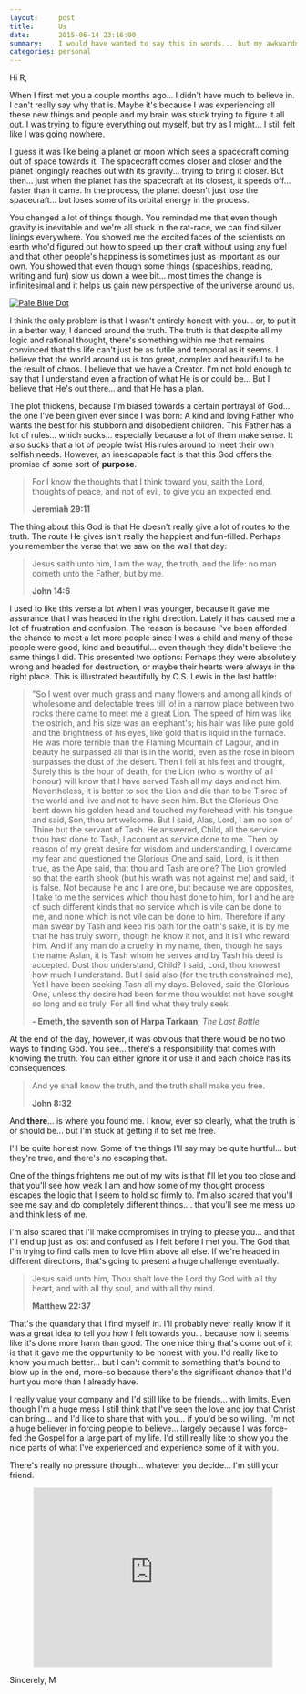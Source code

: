 ```yaml
---
layout:     post
title:      Us
date:       2015-06-14 23:16:00
summary:    I would have wanted to say this in words... but my awkwardness would come in the way.
categories: personal
---
```


Hi R,

When I first met you a couple months ago... I didn't have much to believe in. I can't really say why that is. Maybe it's because I was experiencing all these new things and people and my brain was stuck trying to figure it all out. I was trying to figure everything out myself, but try as I might... I still felt like I was going nowhere.

I guess it was like being a planet or moon which sees a spacecraft coming out of space towards it. The spacecraft comes closer and closer and the planet longingly reaches out with its gravity... trying to bring it closer. But then... just when the planet has the spacecraft at its closest, it speeds off... faster than it came. In the process, the planet doesn't just lose the spacecraft... but loses some of its orbital energy in the process.

You changed a lot of things though. You reminded me that even though gravity is inevitable and we're all stuck in the rat-race, we can find silver linings everywhere. You showed me the excited faces of the scientists on earth who'd figured out how to speed up their craft without using any fuel and that other people's happiness is sometimes just as important as our own. You showed that even though some things (spaceships, reading, writing and fun) slow us down a wee bit... most times the change is infinitesimal and it helps us gain new perspective of the universe around us.

[![Pale Blue Dot](http://thepaperwall.com/wallpapers/quotes_worded/big/big_62bae5eb6afe935c02ad85cd39fdbe716c260e03.png)](http://thepaperwall.com/wallpapers/quotes_worded/big/big_62bae5eb6afe935c02ad85cd39fdbe716c260e03.png)

I think the only problem is that I wasn't entirely honest with you... or, to put it in a better way, I danced around the truth. The truth is that despite all my logic and rational thought, there's something within me that remains convinced that this life can't just be as futile and temporal as it seems. I believe that the world around us is too great, complex and beautiful to be the result of chaos. I believe that we have a Creator. I'm not bold enough to say that I understand even a fraction of what He is or could be... But I believe that He's out there... and that He has a plan.

The plot thickens, because I'm biased towards a certain portrayal of God... the one I've been given ever since I was born: A kind and loving Father who wants the best for his stubborn and disobedient children. This Father has a lot of rules... which sucks... especially because a lot of them make sense. It also sucks that a lot of people twist His rules around to meet their own selfish needs. However, an inescapable fact is that this God offers the promise of some sort of **purpose**.

> For I know the thoughts that I think toward you, saith the Lord, thoughts of peace, and not of evil, to give you an expected end.
>
> **Jeremiah 29:11**

The thing about this God is that He doesn't really give a lot of routes to the truth. The route He gives isn't really the happiest and fun-filled. Perhaps you remember the verse that we saw on the wall that day:

> Jesus saith unto him, I am the way, the truth, and the life: no man cometh unto the Father, but by me.
>
> **John 14:6**

I used to like this verse a lot when I was younger, because it gave me assurance that I was headed in the right direction. Lately it has caused me a lot of frustration and confusion. The reason is because I've been afforded the chance to meet a lot more people since I was a child and many of these people were good, kind and beautiful... even though they didn't believe the same things I did. This presented two options: Perhaps they were absolutely wrong and headed for destruction, or maybe their hearts were always in the right place. This is illustrated beautifully by C.S. Lewis in the last battle:

> "So I went over much grass and many flowers and among all kinds of wholesome and delectable trees till lo! in a narrow place between two rocks there came to meet me a great Lion. The speed of him was like the ostrich, and his size was an elephant's; his hair was like pure gold and the brightness of his eyes, like gold that is liquid in the furnace. He was more terrible than the Flaming Mountain of Lagour, and in beauty he surpassed all that is in the world, even as the rose in bloom surpasses the dust of the desert. Then I fell at his feet and thought, Surely this is the hour of death, for the Lion (who is worthy of all honour) will know that I have served Tash all my days and not him. Nevertheless, it is better to see the Lion and die than to be Tisroc of the world and live and not to have seen him. But the Glorious One bent down his golden head and touched my forehead with his tongue and said, Son, thou art welcome. But I said, Alas, Lord, I am no son of Thine but the servant of Tash. He answered, Child, all the service thou hast done to Tash, I account as service done to me. Then by reason of my great desire for wisdom and understanding, I overcame my fear and questioned the Glorious One and said, Lord, is it then true, as the Ape said, that thou and Tash are one? The Lion growled so that the earth shook (but his wrath was not against me) and said, It is false. Not because he and I are one, but because we are opposites, I take to me the services which thou hast done to him, for I and he are of such different kinds that no service which is vile can be done to me, and none which is not vile can be done to him. Therefore if any man swear by Tash and keep his oath for the oath's sake, it is by me that he has truly sworn, though he know it not, and it is I who reward him. And if any man do a cruelty in my name, then, though he says the name Aslan, it is Tash whom he serves and by Tash his deed is accepted. Dost thou understand, Child? I said, Lord, thou knowest how much I understand. But I said also (for the truth constrained me), Yet I have been seeking Tash all my days. Beloved, said the Glorious One, unless thy desire had been for me thou wouldst not have sought so long and so truly. For all find what they truly seek.
>
> **- Emeth, the seventh son of Harpa Tarkaan**, *The Last Battle*

At the end of the day, however, it was obvious that there would be no two ways to finding God. You see... there's a responsibility that comes with knowing the truth. You can either ignore it or use it and each choice has its consequences.

> And ye shall know the truth, and the truth shall make you free.
>
> **John 8:32**

And **there**... is where you found me. I know, ever so clearly, what the truth is or should be... but I'm stuck at getting it to set me free.

I'll be quite honest now. Some of the things I'll say may be quite hurtful... but they're true, and there's no escaping that.

One of the things frightens me out of my wits is that I'll let you too close and that you'll see how weak I am and how some of my thought process escapes the logic that I seem to hold so firmly to. I'm also scared that you'll see me say and do completely different things.... that you'll see me mess up and think less of me.

I'm also scared that I'll make compromises in trying to please you... and that I'll end up just as lost and confused as I felt before I met you. The God that I'm trying to find calls men to love Him above all else. If we're headed in different directions, that's going to present a huge challenge eventually.

> Jesus said unto him, Thou shalt love the Lord thy God with all thy heart, and with all thy soul, and with all thy mind.
>
> **Matthew 22:37**

That's the quandary that I find myself in. I'll probably never really know if it was a great idea to tell you how I felt towards you... because now it seems like it's done more harm than good. The one nice thing that's come out of it is that it gave me the oppurtunity to be honest with you. I'd really like to know you much better... but I can't commit to something that's bound to blow up in the end, more-so because there's the significant chance that I'd hurt you more than I already have.

I really value your company and I'd still like to be friends... with limits. Even though I'm a huge mess I still think that I've seen the love and joy that Christ can bring... and I'd like to share that with you... if you'd be so willing. I'm not a huge believer in forcing people to believe... largely because I was force-fed the Gospel for a large part of my life. I'd still really like to show you the nice parts of what I've experienced and experience some of it with you.

There's really no pressure though... whatever you decide... I'm still your friend.

<center><iframe width="420" height="315" src="https://www.youtube.com/embed/MbJNlJ5yVUk" frameborder="0" allowfullscreen></iframe></center>

Sincerely,
M
